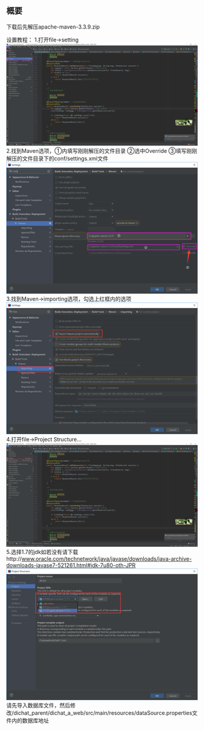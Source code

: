 
## 概要
下载后先解压apache-maven-3.3.9.zip

设置教程：
1.打开file->setting
![image](https://github.com/yxw770/dichat/blob/master/1.png)
2.找到Maven选项，①内填写刚刚解压的文件目录 ②选中Override ③填写刚刚解压的文件目录下的conf/settings.xml文件
![image](https://github.com/yxw770/dichat/blob/master/2.png)
3.找到Maven->importing选项，勾选上红框内的选项
![image](https://github.com/yxw770/dichat/blob/master/3.png)
4.打开file->Project Structure...
![image](https://github.com/yxw770/dichat/blob/master/4.png)
5.选择1.7的jdk如若没有请下载http://www.oracle.com/technetwork/java/javase/downloads/java-archive-downloads-javase7-521261.html#jdk-7u80-oth-JPR
![image](https://github.com/yxw770/dichat/blob/master/5.png)
请先导入数据库文件，然后修改/dichat_parent/dichat_a_web/src/main/resources/dataSource.properties文件内的数据库地址
